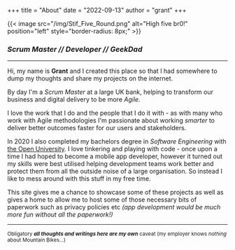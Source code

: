 +++
title = "About"
date = "2022-09-13"
author = "grant"
+++

{{< image src="/img/Stif_Five_Round.png" alt="High five br0!" position="left" style="border-radius: 8px;" >}}

### _Scrum Master // Developer // GeekDad_
___

Hi, my name is **Grant** and I created this place so that I had somewhere to dump my thoughts and share my projects on the internet.

By day I'm a _Scrum Master_ at a large UK bank, helping to transform our business and digital delivery to be more _Agile._

I love the work that I do and the people that I do it with - as with many who work with Agile methodologies I'm passionate about working _smarter_ to deliver better outcomes faster for our users and stakeholders.

In 2020 I also completed my bachelors degree in _Software Engineering_ with
[the Open University](https://www.open.ac.uk "The Open University").
I love tinkering and playing with code - once upon a time I had hoped to become a mobile app developer, however it turned out my skills were best utilised helping development teams work better and protect them from all the outside noise of a large organisation. So instead I like to mess around with this stuff in my free time.

This site gives me a chance to showcase some of these projects as well as gives a home to allow me to host some of those necessary bits of paperwork such as privacy policies etc _(app development would be much more fun without all the paperwork!)_






___
<sub> Obligatory **_all thoughts and writings here are my own_** caveat (my employer knows _nothing_ about Mountain Bikes...) </sub>
